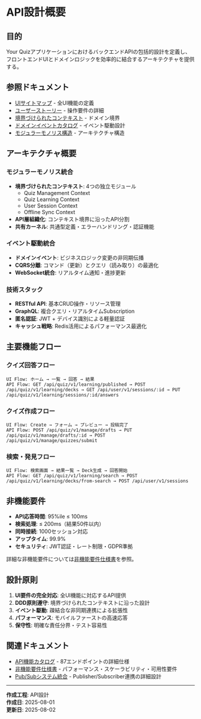 # API設計概要

## 目的

Your QuizアプリケーションにおけるバックエンドAPIの包括的設計を定義し、フロントエンドUIとドメインロジックを効率的に結合するアーキテクチャを提供する。

## 参照ドキュメント

- [UIサイトマップ](../ui-design/1.01_sitemap.yaml) - 全UI機能の定義
- [ユーザーストーリー](../ui-design/1.02_user-stories/) - 操作要件の詳細
- [境界づけられたコンテキスト](../ddd-design/2.09_bounded-context-definition/README.md) - ドメイン境界
- [ドメインイベントカタログ](../ddd-design/2.10_domain-events-catalog/domain-events-catalog.md) - イベント駆動設計
- [モジュラーモノリス構造](../architecture/diagrams/modular-monolith-structure.md) - アーキテクチャ構造

## アーキテクチャ概要

### モジュラーモノリス統合

- **境界づけられたコンテキスト**: 4つの独立モジュール
  - Quiz Management Context
  - Quiz Learning Context  
  - User Session Context
  - Offline Sync Context
- **API層組織化**: コンテキスト境界に沿ったAPI分割
- **共有カーネル**: 共通型定義・エラーハンドリング・認証機能

### イベント駆動統合

- **ドメインイベント**: ビジネスロジック変更の非同期伝播
- **CQRS分離**: コマンド（更新）とクエリ（読み取り）の最適化
- **WebSocket統合**: リアルタイム通知・進捗更新

### 技術スタック

- **RESTful API**: 基本CRUD操作・リソース管理
- **GraphQL**: 複合クエリ・リアルタイムSubscription
- **匿名認証**: JWT + デバイス識別による軽量認証
- **キャッシュ戦略**: Redis活用によるパフォーマンス最適化

## 主要機能フロー

### クイズ回答フロー

```text
UI Flow: ホーム → 一覧 → 回答 → 結果
API Flow: GET /api/quiz/v1/learning/published → POST /api/quiz/v1/learning/decks → GET /api/user/v1/sessions/:id → PUT /api/quiz/v1/learning/sessions/:id/answers
```

### クイズ作成フロー

```text
UI Flow: Create → フォーム → プレビュー → 投稿完了
API Flow: POST /api/quiz/v1/manage/drafts → PUT /api/quiz/v1/manage/drafts/:id → POST /api/quiz/v1/manage/quizzes/submit
```

### 検索・発見フロー

```text
UI Flow: 検索画面 → 結果一覧 → Deck生成 → 回答開始
API Flow: GET /api/quiz/v1/learning/search → POST /api/quiz/v1/learning/decks/from-search → POST /api/user/v1/sessions
```

## 非機能要件

- **API応答時間**: 95%ile ≤ 100ms
- **検索処理**: ≤ 200ms（結果50件以内）
- **同時接続**: 1000セッション対応
- **アップタイム**: 99.9%
- **セキュリティ**: JWT認証・レート制限・GDPR準拠

詳細な非機能要件については[非機能要件仕様書](non-functional-requirements.md)を参照。

## 設計原則

1. **UI要件の完全対応**: 全UI機能に対応するAPI提供
2. **DDD原則遵守**: 境界づけられたコンテキストに沿った設計
3. **イベント駆動**: 疎結合な非同期連携による拡張性
4. **パフォーマンス**: モバイルファーストの高速応答
5. **保守性**: 明確な責任分界・テスト容易性

## 関連ドキュメント

- [API機能カタログ](api-catalog.md) - 87エンドポイントの詳細仕様
- [非機能要件仕様書](non-functional-requirements.md) - パフォーマンス・スケーラビリティ・可用性要件
- [Pub/Subシステム統合](pub-sub-integration.md) - Publisher/Subscriber連携の詳細設計

---
**作成工程**: API設計  
**作成日**: 2025-08-01  
**更新日**: 2025-08-02
